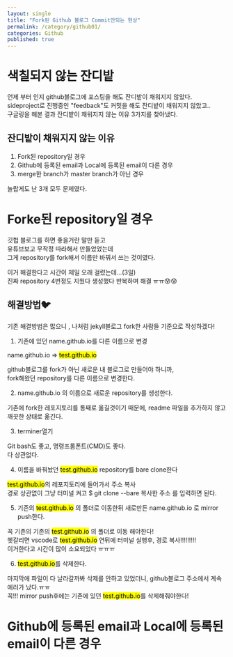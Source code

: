 ```yaml
---
layout: single
title: "Fork된 Github 블로그 Commit안되는 현상"
permalink: /category/github01/
categories: Github
published: true
---
```


# 색칠되지 않는 잔디밭

언제 부터 인지 github블로그에 포스팅을 해도 잔디밭이 채워지지 않았다.  
sideproject로 진행중인 "feedback"도 커밋을 해도 잔디밭이 채워지지 않았고..  
구글링을 해본 결과 잔디밭이 채워지지 않는 이유 3가지를 찾아냈다.

## 잔디밭이 채워지지 않는 이유

1. Fork된 repository일 경우
2. Github에 등록된 email과 Local에 등록된 email이 다른 경우
3. merge한 branch가 master branch가 아닌 경우

놀랍게도 난 3개 모두 문제였다.

# Forke된 repository일 경우

깃헙 블로그를 하면 좋을거란 말만 듣고  
유튜브보고 무작정 따라해서 만들었었는데  
그게 repository를 fork해서 이름만 바꿔서 쓰는 것이였다.

이거 해결한다고 시간이 제일 오래 걸렸는데...(3일)  
진짜 repository 4번정도 지웠다 생성했다 반복하며 해결 ㅠㅠ😰😰

## 해결방법🐦

기존 해결방법은 많으니 , 나처럼 jekyll블로그 fork한 사람들 기준으로 작성하겠다!

1. 기존에 있던 name.github.io를 다른 이름으로 변경

name.github.io => <mark>test.github.io</mark>

github블로그를 fork가 아닌 새로운 내 블로그로 만들어야 하니까,  
 fork해왔던 repository를 다른 이름으로 변경한다.

2. name.github.io 의 이름으로 새로운 repository를 생성한다.

기존에 fork한 레포지토리를 통째로 옮길것이기 때문에, readme 파일을 추가하지 않고 깨끗한 상태로 옮긴다.

3. terminer열기

Git bash도 좋고, 명령프롬폰트(CMD)도 좋다.  
다 상관없다.

4. 이름을 바꿔놨던 <mark>test.github.io</mark> repository를 bare clone한다

<mark>test.github.io</mark>의 레포지토리에 들어가서 주소 복사  
경로 상관없이 그냥 터미널 켜고 $ git clone --bare 복사한 주소 를 입력하면 된다.

5. 기존의 <mark>test.github.io</mark> 의 폴더로 이동한뒤 새로만든 name.github.io 로 mirror push한다.

꼭 기존의 기존의 <mark>test.github.io</mark> 의 폴더로 이동 해야한다!  
헷갈리면 vscode로 <mark>test.github.io</mark> 연뒤에 터미널 실행후, 경로 복사!!!!!!!!!  
이거한다고 시간이 많이 소요되었다 ㅠㅠㅠ

6. <mark>test.github.io</mark>를 삭제한다.

마지막에 파일이 다 날라갈까봐 삭제를 안하고 있었더니, github블로그 주소에서 계속 에러가 났다.ㅠㅠ  
꼭!!! mirror push후에는 기존에 있던 <mark>test.github.io</mark>를 삭제해줘야한다!

# Github에 등록된 email과 Local에 등록된 email이 다른 경우

